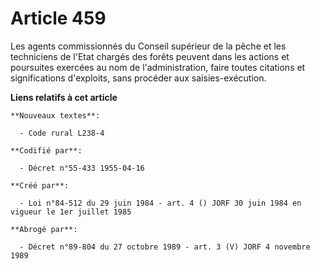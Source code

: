 # Article 459

Les agents commissionnés du Conseil supérieur de la pêche et les techniciens de l'Etat chargés des forêts peuvent dans les
actions et poursuites exercées au nom de l'administration, faire toutes citations et significations d'exploits, sans procéder
aux saisies-exécution.

**Liens relatifs à cet article**

	**Nouveaux textes**:

	  - Code rural L238-4

	**Codifié par**:

	  - Décret n°55-433 1955-04-16

	**Créé par**:

	  - Loi n°84-512 du 29 juin 1984 - art. 4 () JORF 30 juin 1984 en vigueur le 1er juillet 1985

	**Abrogé par**:

	  - Décret n°89-804 du 27 octobre 1989 - art. 3 (V) JORF 4 novembre 1989
